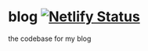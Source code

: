 # blog [![Netlify Status](https://api.netlify.com/api/v1/badges/9b167a06-9b08-470a-8a29-828a370a8066/deploy-status)](https://app.netlify.com/sites/daniel13rady/deploys)
the codebase for my blog

